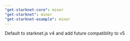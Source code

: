 ```yaml
---
"get-starknet-core": minor
"get-starknet": minor
"get-starknet-example": minor
---
```


Default to starknet.js v4 and add future compatiblity to v5
